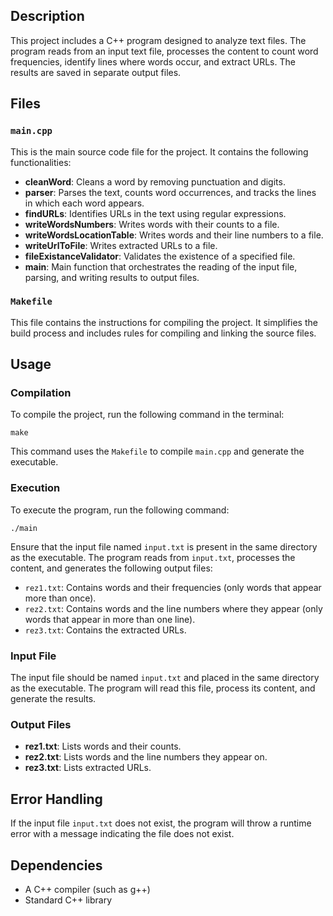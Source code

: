 ## Description

This project includes a C++ program designed to analyze text files. The program reads from an input text file, processes the content to count word frequencies, identify lines where words occur, and extract URLs. The results are saved in separate output files.

## Files

### `main.cpp`
This is the main source code file for the project. It contains the following functionalities:

- **cleanWord**: Cleans a word by removing punctuation and digits.
- **parser**: Parses the text, counts word occurrences, and tracks the lines in which each word appears.
- **findURLs**: Identifies URLs in the text using regular expressions.
- **writeWordsNumbers**: Writes words with their counts to a file.
- **writeWordsLocationTable**: Writes words and their line numbers to a file.
- **writeUrlToFile**: Writes extracted URLs to a file.
- **fileExistanceValidator**: Validates the existence of a specified file.
- **main**: Main function that orchestrates the reading of the input file, parsing, and writing results to output files.

### `Makefile`
This file contains the instructions for compiling the project. It simplifies the build process and includes rules for compiling and linking the source files.

## Usage

### Compilation

To compile the project, run the following command in the terminal:

    make

This command uses the `Makefile` to compile `main.cpp` and generate the executable.

### Execution

To execute the program, run the following command:

    ./main

Ensure that the input file named `input.txt` is present in the same directory as the executable. The program reads from `input.txt`, processes the content, and generates the following output files:

- `rez1.txt`: Contains words and their frequencies (only words that appear more than once).
- `rez2.txt`: Contains words and the line numbers where they appear (only words that appear in more than one line).
- `rez3.txt`: Contains the extracted URLs.

### Input File

The input file should be named `input.txt` and placed in the same directory as the executable. The program will read this file, process its content, and generate the results.

### Output Files

- **rez1.txt**: Lists words and their counts.
- **rez2.txt**: Lists words and the line numbers they appear on.
- **rez3.txt**: Lists extracted URLs.

## Error Handling

If the input file `input.txt` does not exist, the program will throw a runtime error with a message indicating the file does not exist.

## Dependencies

- A C++ compiler (such as g++)
- Standard C++ library
